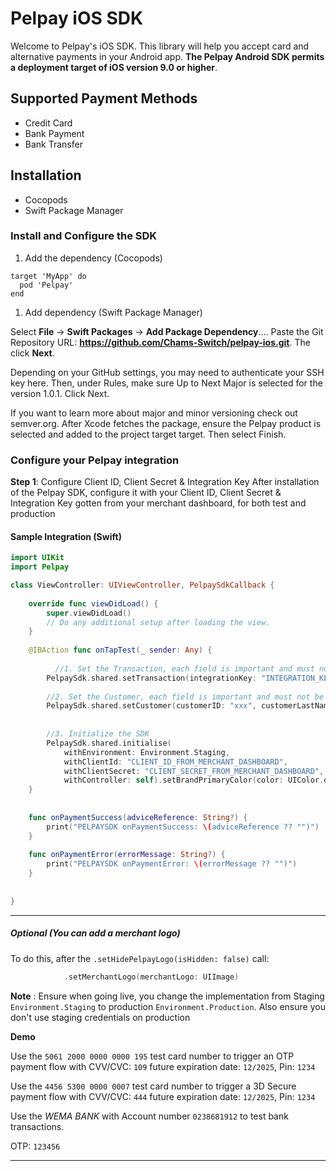 # Pelpay iOS SDK
Welcome to Pelpay's iOS SDK. This library will help you accept card and alternative payments in your Android app.
**The Pelpay Android SDK permits a deployment target of iOS version 9.0 or higher**.
## Supported Payment Methods
- Credit Card
- Bank Payment
- Bank Transfer
## Installation
- Cocopods
- Swift Package Manager
### Install and Configure the SDK
1. Add the dependency (Cocopods)
```
target 'MyApp' do
  pod 'Pelpay'
end

```
1. Add dependency (Swift Package Manager)

Select **File** → **Swift Packages** → **Add Package Dependency**…. Paste the Git Repository URL: **https://github.com/Chams-Switch/pelpay-ios.git**. The click **Next**.

Depending on your GitHub settings, you may need to authenticate your SSH key here. Then, under Rules, make sure Up to Next Major is selected for the version 1.0.1. Click Next.

If you want to learn more about major and minor versioning check out semver.org. After Xcode fetches the package, ensure the Pelpay product is selected and added to the project target target. Then select Finish.

### Configure your Pelpay integration
**Step 1**: Configure Client ID, Client Secret & Integration Key
After installation of the Pelpay SDK, configure it with your Client ID, Client Secret & Integration Key gotten from your merchant dashboard, for both test and production

#### Sample Integration (Swift)
```swift
import UIKit
import Pelpay

class ViewController: UIViewController, PelpaySdkCallback {
    
    override func viewDidLoad() {
        super.viewDidLoad()
        // Do any additional setup after loading the view.
    }
    
    @IBAction func onTapTest(_ sender: Any) {
        
          //1. Set the Transaction, each field is important and must not be nil
        PelpaySdk.shared.setTransaction(integrationKey: "INTEGRATION_KEY_FROM_MERCHANT_DASHBOARD", amount: 50, currency: "NGN", merchantReference: UUID().uuidString, narration: "Narration", callackUrl: "http://localhost.com", productCode: "SSD", splitCode: "", shouldTokenise: false)
        
        //2. Set the Customer, each field is important and must not be nil
        PelpaySdk.shared.setCustomer(customerID: "xxx", customerLastName: "olajuwon", customerFirstName: "adeoye", customerEmail: "olajuwon@yopmail.com", customerPhoneNumber: "07039544295", customerAddress: "16 Egbeda Road", customerCity: "Lagos", customerStateCode: "LA", customerPostalCode: "12345", customerCountryCode: "NG")
        
        
        //3. Initialize the SDK
        PelpaySdk.shared.initialise(
            withEnvironment: Environment.Staging,
            withClientId: "CLIENT_ID_FROM_MERCHANT_DASHBOARD",
            withClientSecret: "CLIENT_SECRET_FROM_MERCHANT_DASHBOARD",
            withController: self).setBrandPrimaryColor(color: UIColor.darkGray).setHidePelpayLogo(isHidden: false).withCallBack(callback: self)
    }
    
    
    func onPaymentSuccess(adviceReference: String?) {
        print("PELPAYSDK onPaymentSuccess: \(adviceReference ?? "")")
    }
    
    func onPaymentError(errorMessage: String?) {
        print("PELPAYSDK onPaymentError: \(errorMessage ?? "")")
    }
    
    
}

```
---

##### Optional (You can add a merchant logo)
To do this, after the `.setHidePelpayLogo(isHidden: false)` call:

```swift
            .setMerchantLogo(merchantLogo: UIImage)
```

**Note** : Ensure when going live, you change the implementation from Staging `Environment.Staging` to production `Environment.Production`. 
Also ensure you don't use staging credentials on production

**Demo**

Use the `5061 2000 0000 0000 195` test card number to trigger an OTP payment flow with CVV/CVC: `109` future expiration date: `12/2025`, Pin: `1234`

Use the `4456 5300 0000 0007` test card number to trigger a 3D Secure payment flow with CVV/CVC: `444` future expiration date: `12/2025`, Pin: `1234`

Use the *WEMA BANK* with Account number `0238681912` to test bank transactions.

OTP: `123456`


---
